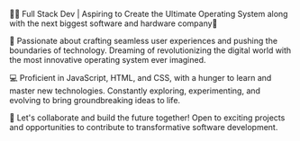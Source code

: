 👨‍💻 Full Stack Dev | Aspiring to Create the Ultimate Operating System along with the next biggest software and hardware company🚀

🌟 Passionate about crafting seamless user experiences and pushing the boundaries of technology. Dreaming of revolutionizing the digital world with the most innovative operating system ever imagined.

💻 Proficient in JavaScript, HTML, and CSS, with a hunger to learn and master new technologies. Constantly exploring, experimenting, and evolving to bring groundbreaking ideas to life.

🔧 Let's collaborate and build the future together! Open to exciting projects and opportunities to contribute to transformative software development.

